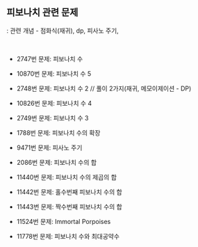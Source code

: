 ## 피보나치 관련 문제  
: 관련 개념 - 점화식(재귀), dp, 피사노 주기, 

<br>

* 2747번 문제: 피보나치 수
* 10870번 문제: 피보나치 수 5
* 2748번 문제: 피보나치 수 2    // 풀이 2가지(재귀, 메모이제이션 - DP)
* 10826번 문제: 피보나치 수 4 
* 2749번 문제: 피보나치 수 3  
* 1788번 문제: 피보나치 수의 확장
* 9471번 문제: 피사노 주기  

* 2086번 문제: 피보나치 수의 합
* 11440번 문제: 피보나치 수의 제곱의 합
* 11442번 문제: 홀수번째 피보나치 수의 합
* 11443번 문제: 짝수번째 피보나치 수의 합
* 11524번 문제: Immortal Porpoises
* 11778번 문제: 피보나치 수와 최대공약수

